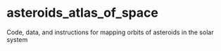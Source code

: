 # asteroids_atlas_of_space
Code, data, and instructions for mapping orbits of asteroids in the solar system
